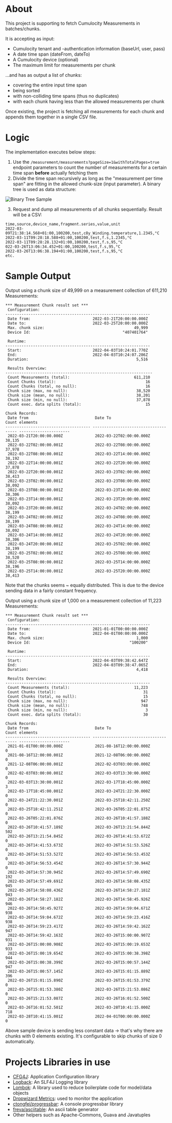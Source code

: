 
# About

This project is supporting to fetch Cumulocity Measurements in batches/chunks. 

It is accepting as input:
* Cumulocity tenant and -authentication information (baseUrl, user, pass)
* A date time span (dateFrom, dateTo)
* A Cumulocity device (optional)
* The maximum limit for measurements per chunk 

...and has as output a list of chunks:
* covering the entire input time span
* being sorted
* with non-colliding time spans (thus no duplicates)
* with each chunk having less than the allowed measurements per chunk

Once existing, the project is fetching all measurements for each chunk and appends them together in a single CSV file.

# Logic

The implementation executes below steps:

1) Use the `/measurement/measurements?pageSize=1&withTotalPages=true` endpoint parameters to count the number of measurements for a certain time span **before** actually fetching them
2) Divide the time span recursively as long as the "measurement per time span" are fitting in the allowed chunk-size (input parameter). A binary tree is used as data structure:

![Binary Tree Sample](/resources/imgs/binaryTreeReadme.png)

3) Request and dump all measurements of all chunks sequentially. Result will be a CSV:

```csv
time,source,device_name,fragment.series,value,unit
2022-03-09T21:38:14.568+01:00,100200,test,c8y_Winding.temperature,1.2345,°C
2022-03-11T09:28:18.588+01:00,100200,test,f.s,1.2345,°C
2022-03-11T09:28:28.132+01:00,100200,test,f.s,95,°C
022-03-26T13:06:34.452+01:00,100200,test,f.s,95,°C
2022-03-26T13:06:38.194+01:00,100200,test,f.s,95,°C
etc.
```

# Sample Output

Output using a chunk size of 49,999 on a measurement collection of 611,210 Measurements:
```
*** Measurement Chunk result set ***
 Configuration:                                                
---------------------------------------------------------------
 Date from:                           2022-03-21T20:00:00.000Z 
 Date to:                             2022-03-25T20:00:00.000Z 
 Max. chunk size:                                       49,999 
 Device Id:                                        "407401764" 

 Runtime:                                                      
---------------------------------------------------------------
 Start:                               2022-04-03T10:24:01.770Z 
 End:                                 2022-04-03T10:24:07.286Z 
 Duration:                                               5,516 

 Results Overview:                                              
----------------------------------------------------------------
 Count Measurements (total):                            611,210 
 Count Chunks (total):                                       16 
 Count Chunks (total, no null):                              16 
 Chunk size (max, no null):                              38,520 
 Chunk size (mean, no null):                             38,201 
 Chunk size (min, no null):                              37,878 
 Count exec. data splits (total):                            15 

Chunk Records:
 Date from                             Date To                               Count elements       
------------------------------------- ------------------------------------- ----------------------
 2022-03-21T20:00:00.000Z              2022-03-22T02:00:00.000Z                            38,135 
 2022-03-22T02:00:00.001Z              2022-03-22T08:00:00.000Z                            37,978 
 2022-03-22T08:00:00.001Z              2022-03-22T14:00:00.000Z                            38,192 
 2022-03-22T14:00:00.001Z              2022-03-22T20:00:00.000Z                            37,878 
 2022-03-22T20:00:00.001Z              2022-03-23T02:00:00.000Z                            38,413 
 2022-03-23T02:00:00.001Z              2022-03-23T08:00:00.000Z                            38,092 
 2022-03-23T08:00:00.001Z              2022-03-23T14:00:00.000Z                            38,306 
 2022-03-23T14:00:00.001Z              2022-03-23T20:00:00.000Z                            38,092 
 2022-03-23T20:00:00.001Z              2022-03-24T02:00:00.000Z                            38,199 
 2022-03-24T02:00:00.001Z              2022-03-24T08:00:00.000Z                            38,199 
 2022-03-24T08:00:00.001Z              2022-03-24T14:00:00.000Z                            38,092 
 2022-03-24T14:00:00.001Z              2022-03-24T20:00:00.000Z                            38,306 
 2022-03-24T20:00:00.001Z              2022-03-25T02:00:00.000Z                            38,199 
 2022-03-25T02:00:00.001Z              2022-03-25T08:00:00.000Z                            38,520 
 2022-03-25T08:00:00.001Z              2022-03-25T14:00:00.000Z                            38,196 
 2022-03-25T14:00:00.001Z              2022-03-25T20:00:00.000Z                            38,413 
```
Note that the chunks seems ~ equally distributed. This is due to the device sending data in a fairly constant frequency.


Output using a chunk size of 1,000 on a measurement collection of 11,223 Measurements:

```
*** Measurement Chunk result set ***
 Configuration:                                                
---------------------------------------------------------------
 Date from:                           2021-01-01T00:00:00.000Z 
 Date to:                             2022-04-01T00:00:00.000Z 
 Max. chunk size:                                        1,000 
 Device Id:                                           "100200" 

 Runtime:                                                      
---------------------------------------------------------------
 Start:                               2022-04-03T09:38:42.647Z 
 End:                                 2022-04-03T09:38:47.065Z 
 Duration:                                               4,418 

 Results Overview:                                             
---------------------------------------------------------------
 Count Measurements (total):                            11,223 
 Count Chunks (total):                                      31 
 Count Chunks (total, no null):                             15 
 Chunk size (max, no null):                                947 
 Chunk size (mean, no null):                               748 
 Chunk size (min, no null):                                  3 
 Count exec. data splits (total):                           30 

Chunk Records:
 Date from                             Date To                               Count elements       
------------------------------------- ------------------------------------- ----------------------
 2021-01-01T00:00:00.000Z              2021-08-16T12:00:00.000Z                                 0 
 2021-08-16T12:00:00.001Z              2021-12-08T06:00:00.000Z                                 0 
 2021-12-08T06:00:00.001Z              2022-02-03T03:00:00.000Z                                 0 
 2022-02-03T03:00:00.001Z              2022-03-03T13:30:00.000Z                                 0 
 2022-03-03T13:30:00.001Z              2022-03-17T18:45:00.000Z                                 3 
 2022-03-17T18:45:00.001Z              2022-03-24T21:22:30.000Z                                 0 
 2022-03-24T21:22:30.001Z              2022-03-25T18:42:11.250Z                                 0 
 2022-03-25T18:42:11.251Z              2022-03-26T05:22:01.875Z                                 0 
 2022-03-26T05:22:01.876Z              2022-03-26T10:41:57.188Z                                 0 
 2022-03-26T10:41:57.189Z              2022-03-26T13:21:54.844Z                               502 
 2022-03-26T13:21:54.845Z              2022-03-26T14:41:53.672Z                                 0 
 2022-03-26T14:41:53.673Z              2022-03-26T14:51:53.526Z                                 0 
 2022-03-26T14:51:53.527Z              2022-03-26T14:56:53.453Z                                 0 
 2022-03-26T14:56:53.454Z              2022-03-26T14:57:30.944Z                                 0 
 2022-03-26T14:57:30.945Z              2022-03-26T14:57:49.690Z                               192 
 2022-03-26T14:57:49.691Z              2022-03-26T14:58:08.435Z                               945 
 2022-03-26T14:58:08.436Z              2022-03-26T14:58:27.181Z                               943 
 2022-03-26T14:58:27.182Z              2022-03-26T14:58:45.926Z                               946 
 2022-03-26T14:58:45.927Z              2022-03-26T14:59:04.671Z                               938 
 2022-03-26T14:59:04.672Z              2022-03-26T14:59:23.416Z                               938 
 2022-03-26T14:59:23.417Z              2022-03-26T14:59:42.162Z                               947 
 2022-03-26T14:59:42.163Z              2022-03-26T15:00:00.907Z                               931 
 2022-03-26T15:00:00.908Z              2022-03-26T15:00:19.653Z                               933 
 2022-03-26T15:00:19.654Z              2022-03-26T15:00:38.398Z                               944 
 2022-03-26T15:00:38.399Z              2022-03-26T15:00:57.144Z                               947 
 2022-03-26T15:00:57.145Z              2022-03-26T15:01:15.889Z                               396 
 2022-03-26T15:01:15.890Z              2022-03-26T15:01:53.379Z                                 0 
 2022-03-26T15:01:53.380Z              2022-03-26T15:21:53.086Z                                 0 
 2022-03-26T15:21:53.087Z              2022-03-26T16:01:52.500Z                                 0 
 2022-03-26T16:01:52.501Z              2022-03-28T10:41:15.000Z                               718 
 2022-03-28T10:41:15.001Z              2022-04-01T00:00:00.000Z                                 0 
```
Above sample device is sending less constant data -> that's why there are chunks with 0 elements existing. It's configurable to skip chunks of size 0 automatically.

# Projects Libraries in use

* [CFG4J](http://www.cfg4j.org/): Application Configuration library
* [Logback](https://logback.qos.ch/): An SLF4J Logging library
* [Lombok](https://projectlombok.org/): A library used to reduce boilerplate code for model/data objects
* [Dropwizard Metrics](https://metrics.dropwizard.io/4.2.0/): used to monitor the application
* [ctongfei/progressbar](https://github.com/ctongfei/progressbar): A console progressbar library
* [freva/asciitable](https://github.com/freva/ascii-table): An ascii table generator
* Other helpers such as Apache-Commons, Guava and Javatuples